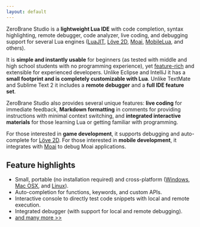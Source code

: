 ```yaml
---
layout: default
---
```


ZeroBrane Studio is a **lightweight Lua IDE** with code completion, syntax
highlighting, remote debugger, code analyzer, live coding, and debugging
support for several Lua engines ([LuaJIT](http://luajit.org/),
[Löve 2D](http://love2d.org/), [Moai](http://getmoai.com/),
[MobileLua](https://github.com/divineprog/mobilelua), and others).

It is **simple and instantly usable** for beginners (as tested with middle and
high school students with no programming experience), yet
[feature-rich](features.html) and extensible for experienced developers.
Unlike Eclipse and IntelliJ it has a **small footprint and is completely
customizable with Lua**. Unlike TextMate and Sublime Text 2 it includes a
**remote debugger** and a **full IDE feature set**.

ZeroBrane Studio also provides several unique features: **live coding** for
immediate feedback, **Markdown formatting** in comments for providing
instructions with minimal context switching, and **integrated interactive
materials** for those learning Lua or getting familiar with programming.

For those interested in **game development**, it supports debugging and
auto-complete for [Löve 2D](http://love2d.org/). For those interested in 
**mobile development**, it integrates with [Moai](http://getmoai.com/) to
debug Moai applications.

## Feature highlights

* Small, portable (no installation required) and cross-platform ([Windows](images/debugging.png), [Mac OSX](images/autocomplete-osx.png), and [Linux](images/scratchpad-linux-mint.png)).
* Auto-completion for functions, keywords, and custom APIs.
* Interactive console to directly test code snippets with local and remote execution.
* Integrated debugger (with support for local and remote debugging).
* [and many more >>](features.html)
